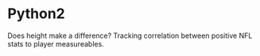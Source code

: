 # Python2
Does height make a difference?
Tracking correlation between positive NFL stats to player measureables.
